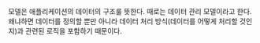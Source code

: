 모델은 애플리케이션의 데이터의 구조룰 뜻한다.
때로는 데이터 관리 모델이라고 한다.
왜냐하면 데이터를 정의할 뿐만 아니라 데이터 처리 방식(데이터를 어떻게 처리할 것인지)과 관련된 로직을 포함하기 때문이다.